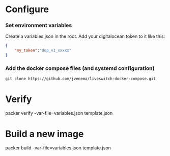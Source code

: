 # Configure

### Set environment variables
Create a variables.json in the root. Add your digitalocean token to it like this:

```json
{
    "my_token":"dop_v1_xxxxx"
}
```

### Add the docker compose files (and systemd configuration)
`git clone https://github.com/jvenema/liveswitch-docker-compose.git`

# Verify
packer verify -var-file=variables.json template.json

# Build a new image
packer build -var-file=variables.json template.json